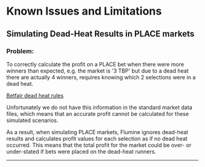 # Known Issues and Limitations

## Simulating Dead-Heat Results in PLACE markets

### Problem:
To correctly calculate the profit on a PLACE bet when there were more winners than expected, e.g. the market is '3 TBP' but due to a dead heat there are actually 4 winners, requires knowing which 2 selections were in a dead heat.

[Betfair dead heat rules](https://www.betfair.com/www/GBR/en/aboutUs/Rules.and.Regulations/#dheat)

Unfortunately we do not have this information in the standard market data files, which means that an accurate profit cannot be calculated for these simulated scenarios.

As a result, when simulating PLACE markets, Flumine ignores dead-heat results and calculates profit values for each selection as if no dead heat occurred. This means that the total profit for the market could be over- or under-stated if bets were placed on the dead-heat runners.


----


